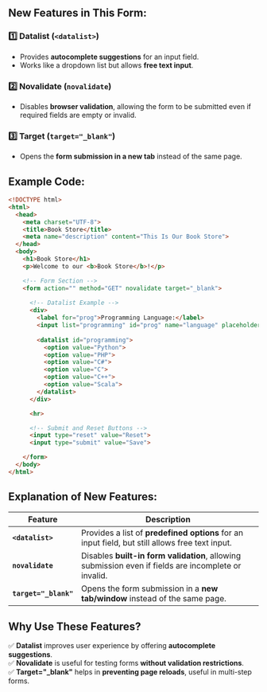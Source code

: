 ## **New Features in This Form:**

### 1️⃣ **Datalist (`<datalist>`)**

- Provides **autocomplete suggestions** for an input field.
- Works like a dropdown list but allows **free text input**.

### 2️⃣ **Novalidate (`novalidate`)**

- Disables **browser validation**, allowing the form to be submitted even if required fields are empty or invalid.

### 3️⃣ **Target (`target="_blank"`)**

- Opens the **form submission in a new tab** instead of the same page.

## **Example Code:**

```html
<!DOCTYPE html>
<html>
  <head>
    <meta charset="UTF-8">
    <title>Book Store</title>
    <meta name="description" content="This Is Our Book Store">
  </head>
  <body>
    <h1>Book Store</h1>
    <p>Welcome to our <b>Book Store</b>!</p>

    <!-- Form Section -->
    <form action="" method="GET" novalidate target="_blank">
      
      <!-- Datalist Example -->
      <div>
        <label for="prog">Programming Language:</label>
        <input list="programming" id="prog" name="language" placeholder="Choose or type">
        
        <datalist id="programming">
          <option value="Python">
          <option value="PHP">
          <option value="C#">
          <option value="C">
          <option value="C++">
          <option value="Scala">
        </datalist>
      </div>

      <hr>

      <!-- Submit and Reset Buttons -->
      <input type="reset" value="Reset">
      <input type="submit" value="Save">

    </form>
  </body>
</html>
```

## **Explanation of New Features:**

|**Feature**|**Description**|
|---|---|
|**`<datalist>`**|Provides a list of **predefined options** for an input field, but still allows free text input.|
|**`novalidate`**|Disables **built-in form validation**, allowing submission even if fields are incomplete or invalid.|
|**`target="_blank"`**|Opens the form submission in a **new tab/window** instead of the same page.|

## **Why Use These Features?**

✅ **Datalist** improves user experience by offering **autocomplete suggestions**.  
✅ **Novalidate** is useful for testing forms **without validation restrictions**.  
✅ **Target="_blank"** helps in **preventing page reloads**, useful in multi-step forms.

